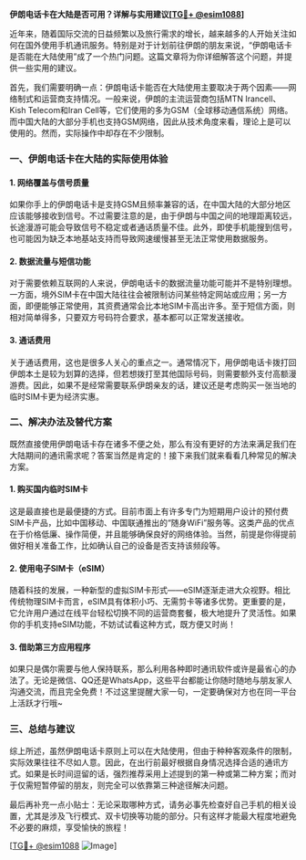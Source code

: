 **伊朗电话卡在大陆是否可用？详解与实用建议[[TG💪+ @esim1088](https://t.me/s/esim1088)]**

近年来，随着国际交流的日益频繁以及旅行需求的增长，越来越多的人开始关注如何在国外使用手机通讯服务。特别是对于计划前往伊朗的朋友来说，“伊朗电话卡是否能在大陆使用”成了一个热门问题。这篇文章将为你详细解答这个问题，并提供一些实用的建议。

首先，我们需要明确一点：伊朗电话卡能否在大陆使用主要取决于两个因素——网络制式和运营商支持情况。一般来说，伊朗的主流运营商包括MTN Irancell、Kish Telecom和Iran Cell等，它们使用的多为GSM（全球移动通信系统）网络。而中国大陆的大部分手机也支持GSM网络，因此从技术角度来看，理论上是可以使用的。然而，实际操作中却存在不少限制。

### **一、伊朗电话卡在大陆的实际使用体验**

#### **1. 网络覆盖与信号质量**
如果你手上的伊朗电话卡是支持GSM且频率兼容的话，在中国大陆的大部分地区应该能够接收到信号。不过需要注意的是，由于伊朗与中国之间的地理距离较远，长途漫游可能会导致信号不稳定或者通话质量不佳。此外，即使手机能搜到信号，也可能因为缺乏本地基站支持而导致网速缓慢甚至无法正常使用数据服务。

#### **2. 数据流量与短信功能**
对于需要依赖互联网的人来说，伊朗电话卡的数据流量功能可能并不是特别理想。一方面，境外SIM卡在中国大陆往往会被限制访问某些特定网站或应用；另一方面，即便能够正常使用，其资费通常会比本地SIM卡高出许多。至于短信方面，则相对简单得多，只要双方号码符合要求，基本都可以正常发送接收。

#### **3. 通话费用**
关于通话费用，这也是很多人关心的重点之一。通常情况下，用伊朗电话卡拨打回伊朗本土是较为划算的选择，但若想拨打至其他国际号码，则需要额外支付高额漫游费。因此，如果不是经常需要联系伊朗亲友的话，建议还是考虑购买一张当地的临时SIM卡更为经济实惠。

### **二、解决办法及替代方案**

既然直接使用伊朗电话卡存在诸多不便之处，那么有没有更好的方法来满足我们在大陆期间的通讯需求呢？答案当然是肯定的！接下来我们就来看看几种常见的解决方案。

#### **1. 购买国内临时SIM卡**
这是最直接也是最便捷的方式。目前市面上有许多专门为短期用户设计的预付费SIM卡产品，比如中国移动、中国联通推出的“随身WiFi”服务等。这类产品的优点在于价格低廉、操作简便，并且能够确保良好的网络体验。当然，前提是你得提前做好相关准备工作，比如确认自己的设备是否支持该频段等。

#### **2. 使用电子SIM卡（eSIM）**
随着科技的发展，一种新型的虚拟SIM卡形式——eSIM逐渐走进大众视野。相比传统物理SIM卡而言，eSIM具有体积小巧、无需剪卡等诸多优势。更重要的是，它允许用户通过在线平台轻松切换不同的运营商套餐，极大地提升了灵活性。如果你的手机支持eSIM功能，不妨试试看这种方式，既方便又时尚！

#### **3. 借助第三方应用程序**
如果只是偶尔需要与他人保持联系，那么利用各种即时通讯软件或许是最省心的办法了。无论是微信、QQ还是WhatsApp，这些平台都能让你随时随地与朋友家人沟通交流，而且完全免费！不过这里提醒大家一句，一定要确保对方也在同一平台上活跃才行哦~

### **三、总结与建议**

综上所述，虽然伊朗电话卡原则上可以在大陆使用，但由于种种客观条件的限制，实际效果往往不尽如人意。因此，在出行前最好根据自身情况选择合适的通讯方式。如果是长时间逗留的话，强烈推荐采用上述提到的第一种或第二种方案；而对于仅需短暂停留的朋友，则完全可以依靠第三种途径解决问题。

最后再补充一点小贴士：无论采取哪种方式，请务必事先检查好自己手机的相关设置，尤其是涉及飞行模式、双卡切换等功能的部分。只有这样才能最大程度地避免不必要的麻烦，享受愉快的旅程！

[[TG💪+ @esim1088](https://t.me/s/esim1088) ![Image](https://i.postimg.cc/4NQfJmqS/Snipaste-2025-05-13-00-14-12.png)]